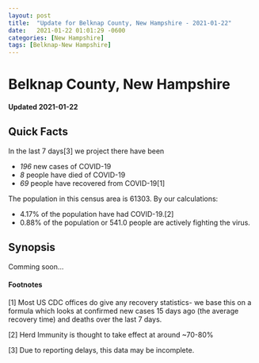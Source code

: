 ```yaml
---
layout: post
title:  "Update for Belknap County, New Hampshire - 2021-01-22"
date:   2021-01-22 01:01:29 -0600
categories: [New Hampshire]
tags: [Belknap-New Hampshire]
---
```


# Belknap County, New Hampshire
#### Updated 2021-01-22

## Quick Facts

In the last 7 days[3] we project there have been
- *196* new cases of COVID-19
- *8* people have died of COVID-19
- *69* people have recovered from COVID-19[1]

The population in this census area is 61303. By our calculations:
- 4.17% of the population have had COVID-19.[2]
- 0.88% of the population or 541.0 people are actively fighting the virus.

## Synopsis

Comming soon...


#### Footnotes

[1] Most US CDC offices do give any recovery statistics- we base this on a formula which looks at confirmed new cases
15 days ago (the average recovery time) and deaths over the last 7 days.

[2] Herd Immunity is thought to take effect at around ~70-80%

[3] Due to reporting delays, this data may be incomplete.
 
    